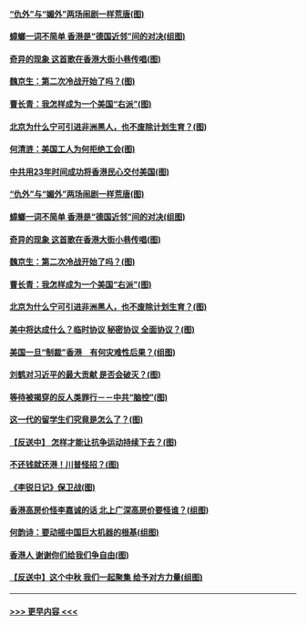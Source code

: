 #### [“仇外”与“媚外”两场闹剧一样荒唐(图)](../pages/p4/907689.md?t=09181755) 
#### [蟑螂一词不简单 香港是“德国近邻”间的对决(组图)](../pages/p4/907618.md?t=09181755) 
#### [奇异的现象 这首歌在香港大街小巷传唱(图)](../pages/p4/907583.md?t=09181755) 
#### [魏京生：第二次冷战开始了吗？(图)](../pages/p4/907581.md?t=09181755) 
#### [曹长青：我怎样成为一个美国“右派”(图)](../pages/p4/907580.md?t=09181755) 
#### [北京为什么宁可引进非洲黑人，也不废除计划生育？(图)](../pages/p4/907577.md?t=09181755) 
#### [何清涟：美国工人为何拒绝工会(图)](../pages/p4/907701.md?t=09181755) 
#### [中共用23年时间成功将香港民心交付美国(图)](../pages/p4/907698.md?t=09181755) 
#### [“仇外”与“媚外”两场闹剧一样荒唐(图)](../pages/p4/907689.md?t=09181755) 
#### [蟑螂一词不简单 香港是“德国近邻”间的对决(组图)](../pages/p4/907618.md?t=09181755) 
#### [奇异的现象 这首歌在香港大街小巷传唱(图)](../pages/p4/907583.md?t=09181755) 
#### [魏京生：第二次冷战开始了吗？(图)](../pages/p4/907581.md?t=09181755) 
#### [曹长青：我怎样成为一个美国“右派”(图)](../pages/p4/907580.md?t=09181755) 
#### [北京为什么宁可引进非洲黑人，也不废除计划生育？(图)](../pages/p4/907577.md?t=09181755) 
#### [美中将达成什么？临时协议 秘密协议 全面协议？(图)](../pages/p4/907576.md?t=09181755) 
#### [美国一旦“制裁”香港　有何灾难性后果？(组图)](../pages/p4/907575.md?t=09181755) 
#### [刘鹤对习近平的最大贡献 是否会破灭？(图)](../pages/p4/907509.md?t=09181755) 
#### [等待被揭穿的反人类罪行－－中共“脑控”(图)](../pages/p4/907167.md?t=09181755) 
#### [这一代的留学生们究竟是怎么了？(图)](../pages/p4/907473.md?t=09181755) 
#### [【反送中】 怎样才能让抗争运动持续下去？(图)](../pages/p4/907466.md?t=09181755) 
#### [不还钱就还港！川普怪招？(图)](../pages/p4/907474.md?t=09181755) 
#### [《李锐日记》保卫战(图)](../pages/p4/907465.md?t=09181755) 
#### [香港高房价怪李嘉诚的话 北上广深高房价要怪谁？(组图)](../pages/p4/907471.md?t=09181755) 
#### [何韵诗：要动摇中国巨大机器的根基(组图)](../pages/p4/907469.md?t=09181755) 
#### [香港人 谢谢你们给我们争自由(图)](../pages/p4/907402.md?t=09181755) 
#### [【反送中】这个中秋 我们一起聚集 给予对方力量(组图)](../pages/p4/907401.md?t=09181755) 

----
#### [ >>> 更早内容 <<< ](../indexes/p4-earlier.md)
